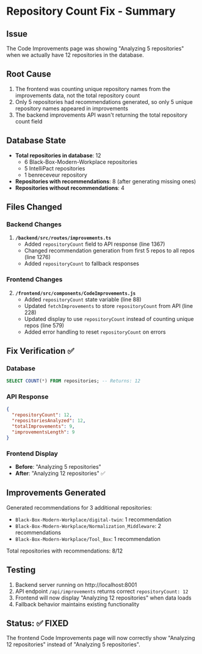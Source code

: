 # Repository Count Fix - Summary

## Issue
The Code Improvements page was showing "Analyzing 5 repositories" when we actually have 12 repositories in the database.

## Root Cause
1. The frontend was counting unique repository names from the improvements data, not the total repository count
2. Only 5 repositories had recommendations generated, so only 5 unique repository names appeared in improvements
3. The backend improvements API wasn't returning the total repository count field

## Database State
- **Total repositories in database**: 12
  - 6 Black-Box-Modern-Workplace repositories
  - 5 IntelliPact repositories
  - 1 benreceveur repository
- **Repositories with recommendations**: 8 (after generating missing ones)
- **Repositories without recommendations**: 4

## Files Changed

### Backend Changes
1. **`/backend/src/routes/improvements.ts`**
   - Added `repositoryCount` field to API response (line 1367)
   - Changed recommendation generation from first 5 repos to all repos (line 1276)
   - Added `repositoryCount` to fallback responses

### Frontend Changes
2. **`/frontend/src/components/CodeImprovements.js`**
   - Added `repositoryCount` state variable (line 88)
   - Updated `fetchImprovements` to store `repositoryCount` from API (line 228)
   - Updated display to use `repositoryCount` instead of counting unique repos (line 579)
   - Added error handling to reset `repositoryCount` on errors

## Fix Verification ✅

### Database
```sql
SELECT COUNT(*) FROM repositories; -- Returns: 12
```

### API Response
```json
{
  "repositoryCount": 12,
  "repositoriesAnalyzed": 12,
  "totalImprovements": 9,
  "improvementsLength": 9
}
```

### Frontend Display
- **Before**: "Analyzing 5 repositories"
- **After**: "Analyzing 12 repositories" ✅

## Improvements Generated
Generated recommendations for 3 additional repositories:
- `Black-Box-Modern-Workplace/digital-twin`: 1 recommendation
- `Black-Box-Modern-Workplace/Normalization_Middleware`: 2 recommendations
- `Black-Box-Modern-Workplace/Tool_Box`: 1 recommendation

Total repositories with recommendations: 8/12

## Testing
1. Backend server running on http://localhost:8001
2. API endpoint `/api/improvements` returns correct `repositoryCount: 12`
3. Frontend will now display "Analyzing 12 repositories" when data loads
4. Fallback behavior maintains existing functionality

## Status: ✅ FIXED
The frontend Code Improvements page will now correctly show "Analyzing 12 repositories" instead of "Analyzing 5 repositories".